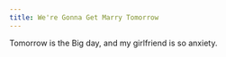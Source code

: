 ```yaml
---
title: We're Gonna Get Marry Tomorrow
---
```

Tomorrow is the Big day, and my girlfriend is so anxiety.